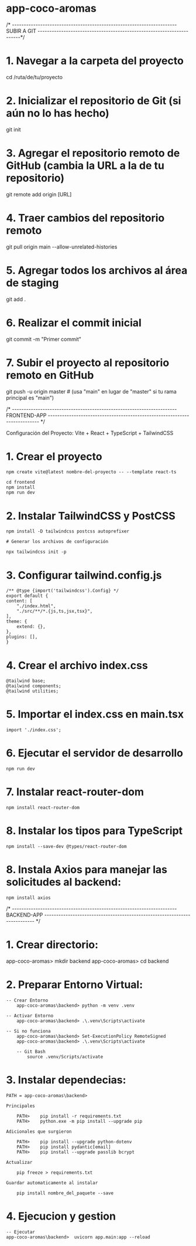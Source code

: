 # app-coco-aromas

/* ---------------------------------------------------------------------- SUBIR A GIT ----------------------------------------------------------------------*/

# 1. Navegar a la carpeta del proyecto
cd /ruta/de/tu/proyecto

# 2. Inicializar el repositorio de Git (si aún no lo has hecho)
git init

# 3. Agregar el repositorio remoto de GitHub (cambia la URL a la de tu repositorio)
git remote add origin [URL]

# 4. Traer cambios del repositorio remoto
git pull origin main --allow-unrelated-histories

# 5. Agregar todos los archivos al área de staging
git add .

# 6. Realizar el commit inicial
git commit -m "Primer commit"

# 7. Subir el proyecto al repositorio remoto en GitHub
git push -u origin master  # (usa "main" en lugar de "master" si tu rama principal es "main")

/* ---------------------------------------------------------------------- FRONTEND-APP -------------------------------------------------------------------------- */

Configuración del Proyecto: Vite + React + TypeScript + TailwindCSS

# 1. Crear el proyecto

    npm create vite@latest nombre-del-proyecto -- --template react-ts

    cd frontend 
    npm install
    npm run dev

# 2. Instalar TailwindCSS y PostCSS

    npm install -D tailwindcss postcss autoprefixer
    
    # Generar los archivos de configuración

    npx tailwindcss init -p

# 3. Configurar tailwind.config.js

    /** @type {import('tailwindcss').Config} */
    export default {
    content: [
        "./index.html",
        "./src/**/*.{js,ts,jsx,tsx}",
    ],
    theme: {
        extend: {},
    },
    plugins: [],
    }

# 4. Crear el archivo index.css

    @tailwind base;
    @tailwind components;
    @tailwind utilities;

# 5. Importar el index.css en main.tsx

    import './index.css'; 
    
# 6. Ejecutar el servidor de desarrollo

    npm run dev

# 7. Instalar react-router-dom

    npm install react-router-dom

# 8. Instalar los tipos para TypeScript

    npm install --save-dev @types/react-router-dom

# 8. Instala Axios para manejar las solicitudes al backend:

    npm install axios


/* ---------------------------------------------------------------------- BACKEND-APP -------------------------------------------------------------------------- */

# 1. Crear directorio:

  app-coco-aromas> mkdir backend
  app-coco-aromas> cd backend

# 2. Preparar Entorno Virtual:

    -- Crear Entorno
        app-coco-aromas\backend> python -m venv .venv

    -- Activar Entorno
        app-coco-aromas\backend> .\.venv\Scripts\activate
    
    -- Si no funciona
        app-coco-aromas\backend> Set-ExecutionPolicy RemoteSigned
        app-coco-aromas\backend> .\.venv\Scripts\activate

        -- Git Bash
            source .venv/Scripts/activate



# 3. Instalar dependecias:

    PATH = app-coco-aromas\backend> 
    
    Principales
    
        PATH>    pip install -r requirements.txt
        PATH>    python.exe -m pip install --upgrade pip

    Adicionales que surgieron
    
        PATH>    pip install --upgrade python-dotenv
        PATH>    pip install pydantic[email]
        PATH>    pip install --upgrade passlib bcrypt

    Actualizar 
        
        pip freeze > requirements.txt

    Guardar automaticamente al instalar

        pip install nombre_del_paquete --save 


# 4. Ejecucion y gestion

    -- Ejecutar
    app-coco-aromas\backend>  uvicorn app.main:app --reload


    
